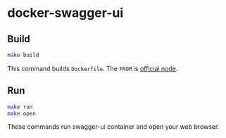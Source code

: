 # docker-swagger-ui

## Build

```sh
make build
```

This command builds `Dockerfile`. The `FROM` is [official node](https://registry.hub.docker.com/_/node/).

## Run

```sh
make run
make open
```

These commands run swagger-ui container and open your web browser.

